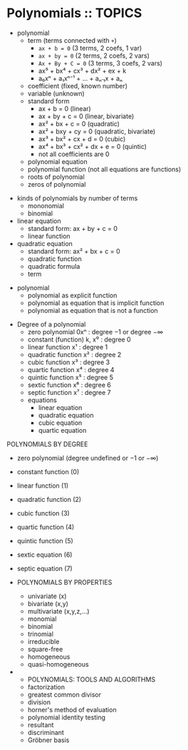 # Polynomials :: TOPICS

- polynomial
  - term (terms connected with `+`)
    - `ax + b = 0` (3 terms, 2 coefs, 1 var)
    - `ax + by = 0` (2 terms, 2 coefs, 2 vars)
    - `Ax + By + C = 0` (3 terms, 3 coefs, 2 vars)
    - ax⁵ + bx⁴ + cx³ + dx² + ex + k
    - a₀xⁿ + a₁xⁿ⁻¹ + … + aₙ˗₁x + aₙ
  - coefficient (fixed, known number)
  - variable (unknown)
  - standard form
    - ax + b = 0 (linear)
    - ax + by + c = 0 (linear, bivariate)
    - ax² + bx + c = 0 (quadratic)
    - ax² + bxy + cy = 0 (quadratic, bivariate)
    - ax³ + bx² + cx + d = 0 (cubic)
    - ax⁴ + bx³ + cx² + dx + e = 0 (quintic)
    - not all coefficients are 0
  - polynomial equation
  - polynomial function (not all equations are functions)
  - roots of polynomial
  - zeros of polynomial
* kinds of polynomials by number of terms
  - mononomial
  - binomial
* linear equation
  - standard form: ax + by + c = 0
  - linear function
* quadratic equation
  - standard form: ax² + bx + c = 0
  - quadratic function
  - quadratic formula
  - term
- polynomial
  - polynomial as explicit function
  - polynomial as equation that is implicit function
  - polynomial as equation that is not a function
* Degree of a polynomial
  - zero polynomial       0xⁿ : degree −1 or degree −∞
  - constant (function) k, x⁰ : degree 0
  - linear function        x¹ : degree 1
  - quadratic function     x² : degree 2
  - cubic function         x³ : degree 3
  - quartic function       x⁴ : degree 4
  - quintic function       x⁵ : degree 5
  - sextic function        x⁶ : degree 6
  - septic function        x⁷ : degree 7
  - equations
    - linear equation
    - quadratic equation
    - cubic equation
    - quartic equation




POLYNOMIALS BY DEGREE
  - zero polynomial (degree undefined or −1 or −∞)
  - constant function   (0)
  - linear function     (1)
  - quadratic function  (2)
  - cubic function      (3)
  - quartic function    (4)
  - quintic function    (5)
  - sextic equation     (6)
  - septic equation     (7)

- POLYNOMIALS BY PROPERTIES
  - univariate    (x)
  - bivariate     (x,y)
  - multivariate  (x,y,z,…)
  + monomial
  + binomial
  + trinomial
  - irreducible
  - square-free
  - homogeneous
  - quasi-homogeneous

- - POLYNOMIALS: TOOLS AND ALGORITHMS
  - factorization
  - greatest common divisor
  - division
  - horner's method of evaluation
  - polynomial identity testing
  - resultant
  - discriminant
  - Gröbner basis
